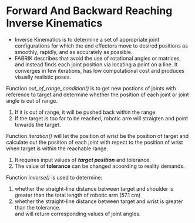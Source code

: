# Forward And Backward Reaching Inverse Kinematics

- Inverse Kinematics is to determine a set of appropriate joint configurations for which the end effectors move to desired positions as smoothly, rapidly, and as accurately as possible.
- FABRIK describes that avoid the use of rotational angles or matrices, and instead finds each joint position via locating a point on a line. It converges in few iterations, has low computational cost and produces visually realistic poses.


Function *out_of_range_condition()* is to get new postions of joints with reference to target and determine whether the position of each joint or joint angle is out of range.   
1. If it is out of range, it will be pushed back within the range.  
2. If the target is too far to be reached, robotic arm will straigten and point towards the target.

  
  
Function *iteration()* will let the position of wrist be the position of target and calculate out the position of each joint with repect to the position of wrist when target is within the reachable range.  
1. It requires input values of ***target position*** and tolerance.  
2. The value of **tolerance** can be changed acoording to reality demands.

  
  
Function *inverse()* is used to determine:  
1. whether the straight-line distance between target and shoulder is greater than the total length of robotic arm (57.1 cm)  
2. whether the straight-line distance between target and wrist is greater than the tolerance.  
and will return corresponding values of joint angles.

